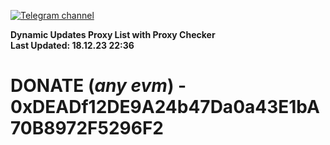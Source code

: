 [![Telegram channel](https://img.shields.io/endpoint?url=https://runkit.io/damiankrawczyk/telegram-badge/branches/master?url=https://t.me/n4z4v0d)](https://t.me/n4z4v0d) 

**Dynamic Updates Proxy List with Proxy Checker**  
**Last Updated: 18.12.23 22:36**

# DONATE (_any evm_) - 0xDEADf12DE9A24b47Da0a43E1bA70B8972F5296F2
